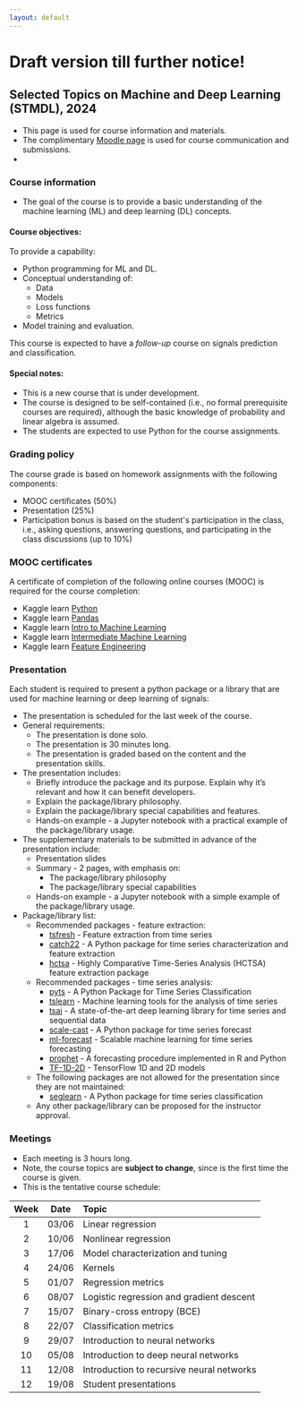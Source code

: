 ```yaml
---
layout: default
---
```

# Draft version till further notice!

## Selected Topics on Machine and Deep Learning (STMDL), 2024

* This page is used for course information and materials.
* The complimentary [Moodle page](https://moodle.sce.ac.il/course/view.php?id=29196) is used for course communication and submissions.
* 

### Course information

* The goal of the course is to provide a basic understanding of the machine learning (ML) and deep learning (DL) concepts.

#### Course objectives:

To provide a capability:
* Python programming for ML and DL.
* Conceptual understanding of:
  * Data
  * Models
  * Loss functions
  * Metrics
* Model training and evaluation.

This course is expected to have a _follow-up_ course on signals prediction and classification.

#### Special notes:

* This is a new course that is under development.
* The course is designed to be self-contained (i.e., no formal prerequisite courses are required), although the basic knowledge of probability and linear algebra is assumed.
* The students are expected to use Python for the course assignments.

### Grading policy

The course grade is based on homework assignments with the following components:
* MOOC certificates (50%)
* Presentation (25%)
* Participation bonus is based on the student's participation in the class, i.e.,
  asking questions, answering questions, and participating in the class discussions (up to 10%)

### MOOC certificates
A certificate of completion of the following online courses (MOOC) is required for the course completion:
* Kaggle learn [Python](https://www.kaggle.com/learn/python)
* Kaggle learn [Pandas](https://www.kaggle.com/learn/pandas)
* Kaggle learn [Intro to Machine Learning](https://www.kaggle.com/learn/intro-to-machine-learning)
* Kaggle learn [Intermediate Machine Learning](https://www.kaggle.com/learn/intermediate-machine-learning)
* Kaggle learn [Feature Engineering](https://www.kaggle.com/learn/feature-engineering)

### Presentation
Each student is required to present a python package or a library that are used for machine learning or deep learning of signals:
* The presentation is scheduled for the last week of the course.
* General requirements:
  * The presentation is done solo.
  * The presentation is 30 minutes long.
  * The presentation is graded based on the content and the presentation skills.
* The presentation includes:
  * Briefly introduce the package and its purpose. Explain why it’s relevant and how it can benefit developers.
  * Explain the package/library philosophy.
  * Explain the package/library special capabilities and features.
  * Hands-on example - a Jupyter notebook with a practical example of the package/library usage.
* The supplementary materials to be submitted in advance of the presentation include:
  * Presentation slides
  * Summary - 2 pages, with emphasis on:
    * The package/library philosophy
    * The package/library special capabilities
  * Hands-on example - a Jupyter notebook with a simple example of the package/library usage.
* Package/library list:
  * Recommended packages - feature extraction:
    * [tsfresh](https://tsfresh.readthedocs.io/en/latest/) - Feature extraction from time series
    * [catch22](https://time-series-features.gitbook.io/catch22-features/) - A Python package for time series characterization and feature extraction
    * [hctsa](https://github.com/benfulcher/hctsa) - Highly Comparative Time-Series Analysis (HCTSA) feature extraction package
  * Recommended packages - time series analysis:
    * [pyts](https://pyts.readthedocs.io/en/stable/index.html) - A Python Package for Time Series Classification
    * [tslearn](https://tslearn.readthedocs.io/en/stable/) -  Machine learning tools for the analysis of time series
    * [tsai](https://timeseriesai.github.io/tsai/) - A state-of-the-art deep learning library for time series and sequential data
    * [scale-cast](https://github.com/mikekeith52/scalecast) - A Python package for time series forecast
    * [ml-forecast](https://github.com/Nixtla/mlforecast) - Scalable machine learning for time series forecasting
    * [prophet](https://facebook.github.io/prophet/) - A forecasting procedure implemented in R and Python
    * [TF-1D-2D](https://github.com/Sakib1263/TF-1D-2D-Segmentation-End2EndPipelines) - TensorFlow 1D and 2D models
  * The following packages are not allowed for the presentation since they are not maintained:
    * [seglearn](https://dmbee.github.io/seglearn/) - A Python package for time series classification
  * Any other package/library can be proposed for the instructor approval.

### Meetings
* Each meeting is 3 hours long. 
* Note, the course topics are **subject to change**, since is the first time the course is given.
* This is the tentative course schedule:

| Week | Date  | Topic                                     |
| :---: | :---: | :--------------------------------------- |
| 1    | 03/06 | Linear regression                         |
| 2    | 10/06 | Nonlinear regression                      |
| 3    | 17/06 | Model characterization and tuning         |
| 4    | 24/06 | Kernels                                   |
| 5    | 01/07 | Regression metrics                        |
| 6    | 08/07 | Logistic regression and gradient descent  |
| 7    | 15/07 | Binary-cross entropy (BCE)                |
| 8    | 22/07 | Classification metrics                    |
| 9    | 29/07 | Introduction to neural networks           |
| 10   | 05/08 | Introduction to deep neural networks      |
| 11   | 12/08 | Introduction to recursive neural networks |
| 12   | 19/08 | Student presentations                     |